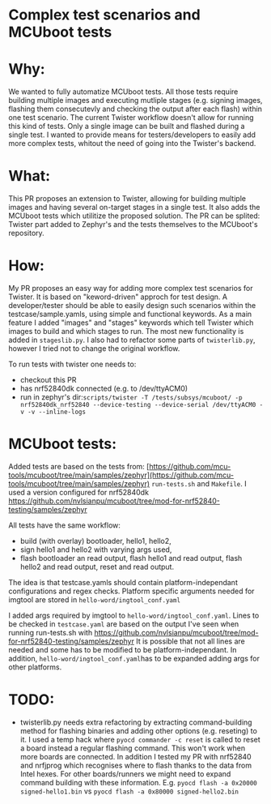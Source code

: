 # Complex test scenarios and MCUboot tests

# Why:
We wanted to fully automatize MCUboot tests. All those tests require building multiple images and executing mutliple stages (e.g. signing images, flashing them consecutevly and checking the output after each flash) within one test scenario. The current Twister workflow doesn't allow for running this kind of tests. Only a single image can be built and flashed during a single test. I wanted to provide means for testers/developers to easily add more complex tests, whitout the need of going into the Twister's backend.
# What:
This PR proposes an extension to Twister, allowing for building multiple images and having several on-target stages in a single test. It also adds the MCUboot tests which utilitize the proposed solution. The PR can be splited: Twister part added to Zephyr's and the tests themselves  to the MCUboot's repository.
# How:
My PR proposes an easy way for adding more complex test scenarios for Twister. It is based on "keword-driven" approch for test design. A developer/tester should be able to easily design such scenarios within the testcase/sample.yamls, using simple and functional keywords. As a main feature I added "images" and "stages" keywords which tell Twister which images to build and which stages to run. The most new functionality is added in `stageslib.py`. I also had to refactor some parts of `twisterlib.py`, however I tried not to change the original workflow.


To run tests with twister one needs to:
- checkout this PR
- has nrf52840dk connected (e.g. to /dev/ttyACM0)
- run in zephyr's dir:`scripts/twister -T /tests/subsys/mcuboot/ -p nrf52840dk_nrf52840 --device-testing --device-serial /dev/ttyACM0 -v -v --inline-logs`


# MCUboot tests:

Added tests are based on the tests from: [https://github.com/mcu-tools/mcuboot/tree/main/samples/zephyr](https://github.com/mcu-tools/mcuboot/tree/main/samples/zephyr) `run-tests.sh` and `Makefile`. I used a version configured for nrf52840dk https://github.com/nvlsianpu/mcuboot/tree/mod-for-nrf52840-testing/samples/zephyr

All tests have the same workflow:
  -   build (with overlay) bootloader, hello1, hello2,
  -   sign hello1 and hello2 with varying args used,
  -   flash bootloader an read output, flash hello1 and read output, flash hello2 and read output, reset and read output.

The idea is that testcase.yamls should contain platform-independant configurations and regex checks. Platform specific arguments needed for imgtool are stored in `hello-word/ingtool_conf.yaml`

I added args required by imgtool to `hello-word/ingtool_conf.yaml`.  Lines to be checked in `testcase.yaml` are based on the output I've seen when running run-tests.sh with https://github.com/nvlsianpu/mcuboot/tree/mod-for-nrf52840-testing/samples/zephyr It is possible that not all lines are needed and some has to be modified to be platform-independant. In addition, `hello-word/ingtool_conf.yaml`has to be expanded adding args for other platforms.

# TODO:
- twisterlib.py  needs extra refactoring by extracting command-building method for flashing binaries and adding other options (e.g. reseting) to it. I used a temp hack where `pyocd commander -c reset` is called to reset a board instead a regular flashing command. This won't work when more boards are connected. In addition I tested my PR with nrf52840 and nrfjprog which recognises where to flash thanks to the data from Intel hexes. For other boards/runners we might need to expand command building with these information. E.g.
`pyocd flash -a 0x20000 signed-hello1.bin` vs `pyocd flash -a 0x80000 signed-hello2.bin`
